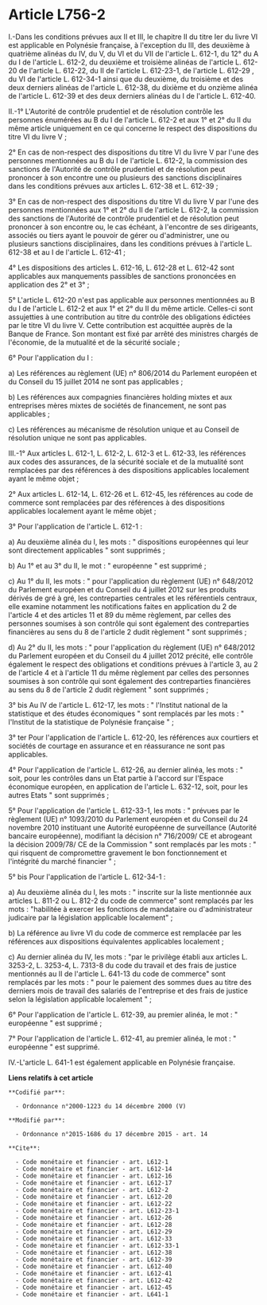 # Article L756-2

I.-Dans les conditions prévues aux II et III, le chapitre II du titre Ier du livre VI est applicable en Polynésie française,
à l'exception du III, des deuxième à quatrième alinéas du IV, du V, du VI et du VII de l'article L. 612-1, du 12° du A du I
de l'article L. 612-2, du deuxième et troisième alinéas de l'article L. 612-20 de l'article L. 612-22, du II de l'article L.
612-23-1, de l'article L. 612-29 , du VI de l'article L. 612-34-1 ainsi que du deuxième, du troisième et des deux derniers
alinéas de l'article L. 612-38, du dixième et du onzième alinéa de l'article L. 612-39 et des deux derniers alinéas du I de
l'article L. 612-40. 

II.-1° L'Autorité de contrôle prudentiel et de résolution contrôle les personnes énumérées au B du I de l'article L. 612-2 et
aux 1° et 2° du II du même article uniquement en ce qui concerne le respect des dispositions du titre VI du livre V ; 

2° En cas de non-respect des dispositions du titre VI du livre V par l'une des personnes mentionnées au B du I de l'article
L. 612-2, la commission des sanctions de l'Autorité de contrôle prudentiel et de résolution peut prononcer à son encontre une
ou plusieurs des sanctions disciplinaires dans les conditions prévues aux articles L. 612-38 et L. 612-39 ; 

3° En cas de non-respect des dispositions du titre VI du livre V par l'une des personnes mentionnées aux 1° et 2° du II de
l'article L. 612-2, la commission des sanctions de l'Autorité de contrôle prudentiel et de résolution peut prononcer à son
encontre ou, le cas échéant, à l'encontre de ses dirigeants, associés ou tiers ayant le pouvoir de gérer ou d'administrer,
une ou plusieurs sanctions disciplinaires, dans les conditions prévues à l'article L. 612-38 et au I de l'article L.
612-41 ; 

4° Les dispositions des articles L. 612-16, L. 612-28 et L. 612-42 sont applicables aux manquements passibles de sanctions
prononcées en application des 2° et 3° ; 

5° L'article L. 612-20 n'est pas applicable aux personnes mentionnées au B du I de l'article L. 612-2 et aux 1° et 2° du II
du même article. Celles-ci sont assujetties à une contribution au titre du contrôle des obligations édictées par le titre VI
du livre V. Cette contribution est acquittée auprès de la Banque de France. Son montant est fixé par arrêté des ministres
chargés de l'économie, de la mutualité et de la sécurité sociale ;

6° Pour l'application du I :

a) Les références au règlement (UE) n° 806/2014 du Parlement européen et du Conseil du 15 juillet 2014 ne sont pas
applicables ;

b) Les références aux compagnies financières holding mixtes et aux entreprises mères mixtes de sociétés de financement, ne
sont pas applicables ;

c) Les références au mécanisme de résolution unique et au Conseil de résolution unique ne sont pas applicables. 

III.-1° Aux articles L. 612-1, L. 612-2, L. 612-3 et L. 612-33, les références aux codes des assurances, de la sécurité
sociale et de la mutualité sont remplacées par des références à des dispositions applicables localement ayant le même
objet ; 

2° Aux articles L. 612-14, 
L. 612-26 et L. 612-45, les références au code de commerce sont remplacées par des références à des dispositions applicables
localement ayant le même objet ; 

3° Pour l'application de l'article L. 612-1 : 

a) Au deuxième alinéa du I, les mots : " dispositions européennes qui leur sont directement applicables " sont supprimés ; 

b) Au 1° et au 3° du II, le mot : " européenne " est supprimé ; 

c) Au 1° du II, les mots : " pour l'application du règlement (UE) n° 648/2012 du Parlement européen et du Conseil du 4
juillet 2012 sur les produits dérivés de gré à gré, les contreparties centrales et les référentiels centraux, elle examine
notamment les notifications faites en application du 2 de l'article 4 et des articles 11 et 89 du même règlement, par celles
des personnes soumises à son contrôle qui sont également des contreparties financières au sens du 8 de l'article 2 dudit
règlement " sont supprimés ; 

d) Au 2° du II, les mots : " pour l'application du règlement (UE) n° 648/2012 du Parlement européen et du Conseil du 4
juillet 2012 précité, elle contrôle également le respect des obligations et conditions prévues à l'article 3, au 2 de
l'article 4 et à l'article 11 du même règlement par celles des personnes soumises à son contrôle qui sont également des
contreparties financières au sens du 8 de l'article 2 dudit règlement " sont supprimés ; 

3° bis Au IV de l'article L. 612-17, les mots : " l'Institut national de la statistique et des études économiques " sont
remplacés par les mots : " l'Institut de la statistique de Polynésie française " ; 

3° ter Pour l'application de l'article L. 612-20, les références aux courtiers et sociétés de courtage en assurance et en
réassurance ne sont pas applicables. 

4° Pour l'application de l'article L. 612-26, au dernier alinéa, les mots : " soit, pour les contrôles dans un Etat partie à
l'accord sur l'Espace économique européen, en application de l'article L. 632-12, soit, pour les autres Etats " sont
supprimés ; 

5° Pour l'application de l'article L. 612-33-1, les mots : " prévues par le règlement (UE) n° 1093/2010 du Parlement européen
et du Conseil du 24 novembre 2010 instituant une Autorité européenne de surveillance (Autorité bancaire européenne),
modifiant la décision n° 716/2009/ CE et abrogeant la décision 2009/78/ CE de la Commission " sont remplacés par les mots : "
qui risquent de compromettre gravement le bon fonctionnement et l'intégrité du marché financier " ; 

5° bis Pour l'application de l'article L. 612-34-1 :

a) Au deuxième alinéa du I, les mots : " inscrite sur la liste mentionnée aux articles L. 811-2 ou L. 812-2 du code de
commerce" sont remplacés par les mots : "habilitée à exercer les fonctions de mandataire ou d'administrateur judicaire par la
législation applicable localement" ;

b) La référence au livre VI du code de commerce est remplacée par les références aux dispositions équivalentes applicables
localement ;

c) Au dernier alinéa du IV, les mots : "par le privilège établi aux articles L. 3253-2, L. 3253-4, L. 7313-8 du code du
travail et des frais de justice mentionnés au II de l'article L. 641-13 du code de commerce" sont remplacés par les mots : "
pour le paiement des sommes dues au titre des derniers mois de travail des salariés de l'entreprise et des frais de justice
selon la législation applicable localement " ;

6° Pour l'application de l'article L. 612-39, au premier alinéa, le mot : " européenne " est supprimé ; 

7° Pour l'application de l'article L. 612-41, au premier alinéa, le mot : " européenne " est supprimé. 

IV.-L'article L. 641-1 est également applicable en Polynésie française.

**Liens relatifs à cet article**

	**Codifié par**:

	  - Ordonnance n°2000-1223 du 14 décembre 2000 (V)

	**Modifié par**:

	  - Ordonnance n°2015-1686 du 17 décembre 2015 - art. 14

	**Cite**:

	  - Code monétaire et financier - art. L612-1
	  - Code monétaire et financier - art. L612-14
	  - Code monétaire et financier - art. L612-16
	  - Code monétaire et financier - art. L612-17
	  - Code monétaire et financier - art. L612-2
	  - Code monétaire et financier - art. L612-20
	  - Code monétaire et financier - art. L612-22
	  - Code monétaire et financier - art. L612-23-1
	  - Code monétaire et financier - art. L612-26
	  - Code monétaire et financier - art. L612-28
	  - Code monétaire et financier - art. L612-29
	  - Code monétaire et financier - art. L612-33
	  - Code monétaire et financier - art. L612-33-1
	  - Code monétaire et financier - art. L612-38
	  - Code monétaire et financier - art. L612-39
	  - Code monétaire et financier - art. L612-40
	  - Code monétaire et financier - art. L612-41
	  - Code monétaire et financier - art. L612-42
	  - Code monétaire et financier - art. L612-45
	  - Code monétaire et financier - art. L641-1
